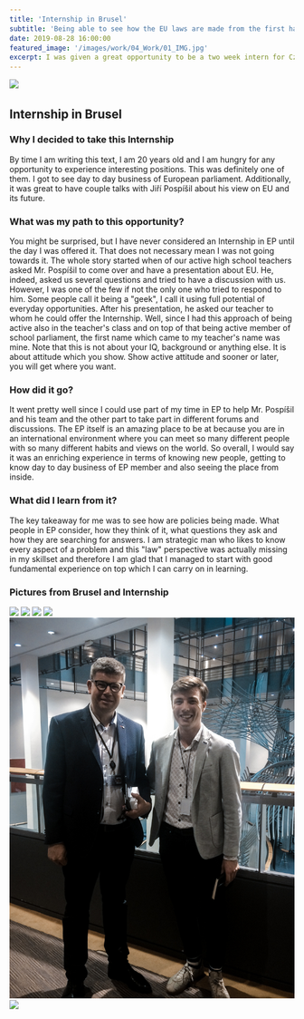 ```yaml
---
title: 'Internship in Brusel'
subtitle: 'Being able to see how the EU laws are made from the first hand.'
date: 2019-08-28 16:00:00
featured_image: '/images/work/04_Work/01_IMG.jpg'
excerpt: I was given a great opportunity to be a two week intern for Czech member of European parliament, Jiří Pospíšil, in Brusel.
---
```


![](/images/work/04_Work/01_IMG.jpg)

## **Internship in Brusel**

### **Why I decided to take this Internship**
By time I am writing this text, I am 20 years old and I am hungry for any opportunity to experience interesting positions. This was definitely one of them. I got to see day to day business of European parliament. Additionally, it was great to have couple talks with Jiří Pospíšil about his view on EU and its future.

### **What was my path to this opportunity?**
You might be surprised, but I have never considered an Internship in EP until the day I was offered it. That does not necessary mean I was not going towards it. The whole story started when of our active high school teachers asked Mr. Pospíšil to come over and have a presentation about EU. He, indeed, asked us several questions and tried to have a discussion with us. However, I was one of the few if not the only one who tried to respond to him. Some people call it being a "geek", I call it using full potential of everyday opportunities. After his presentation, he asked our teacher to whom he could offer the Internship. Well, since I had this approach of being active also in the teacher's class and on top of that being active member of school parliament, the first name which came to my teacher's name was mine. Note that this is not about your IQ, background or anything else. It is about attitude which you show. Show active attitude and sooner or later, you will get where you want.

### **How did it go?**
It went pretty well since I could use part of my time in EP to help Mr. Pospíšil and his team and the other part to take part in different forums and discussions. The EP itself is an amazing place to be at because you are in an international environment where you can meet so many different people with so many different habits and views on the world. So overall, I would say it was an enriching experience in terms of knowing new people, getting to know day to day business of EP member and also seeing the place from inside.

### **What did I learn from it?**
The key takeaway for me was to see how are policies being made. What people in EP consider, how they think of it, what questions they ask and how they are searching for answers. I am strategic man who likes to know every aspect of a problem and this "law" perspective was actually missing in my skillset and therefore I am glad that I managed to start with good fundamental experience on top which I can carry on in learning.

### **Pictures from Brusel and Internship**
  <div class="gallery" data-columns="6">
  <img src="/images/work/04_Work/02_IMG.jpg" class="img__highlight">
  <img src="/images/work/04_Work/03_IMG.jpg" class="img__highlight">
  <img src="/images/work/04_Work/04_IMG.jpg" class="img__highlight">
  <img src="/images/work/04_Work/05_IMG.jpg" class="img__highlight">
  <img src="/images/work/04_Work/06_IMG.jpg" class="img__highlight">
  <img src="/images/work/04_Work/07_IMG.jpg" class="img__highlight">
  </div>
